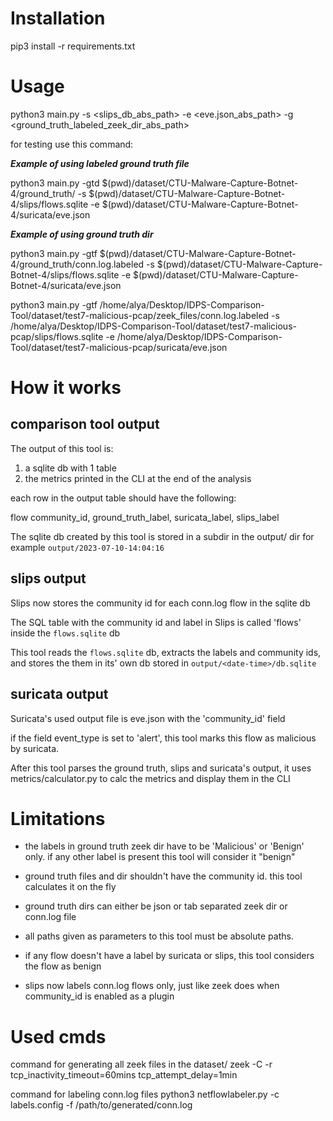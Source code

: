 # Installation

pip3 install -r requirements.txt

# Usage 

python3 main.py -s <slips_db_abs_path> -e <eve.json_abs_path> -g <ground_truth_labeled_zeek_dir_abs_path>

for testing use this command:

***Example of using labeled ground truth file***

python3 main.py -gtd $(pwd)/dataset/CTU-Malware-Capture-Botnet-4/ground_truth/ -s $(pwd)/dataset/CTU-Malware-Capture-Botnet-4/slips/flows.sqlite -e $(pwd)/dataset/CTU-Malware-Capture-Botnet-4/suricata/eve.json  

***Example of using ground truth dir***

python3 main.py -gtf $(pwd)/dataset/CTU-Malware-Capture-Botnet-4/ground_truth/conn.log.labeled -s $(pwd)/dataset/CTU-Malware-Capture-Botnet-4/slips/flows.sqlite -e $(pwd)/dataset/CTU-Malware-Capture-Botnet-4/suricata/eve.json  

python3 main.py -gtf /home/alya/Desktop/IDPS-Comparison-Tool/dataset/test7-malicious-pcap/zeek_files/conn.log.labeled -s /home/alya/Desktop/IDPS-Comparison-Tool/dataset/test7-malicious-pcap/slips/flows.sqlite -e /home/alya/Desktop/IDPS-Comparison-Tool/dataset/test7-malicious-pcap/suricata/eve.json

# How it works

## comparison tool output

The output of this tool is:

1. a sqlite db with 1 table
2. the metrics printed in the CLI at the end of the analysis

each row in the output table should have the following:

flow community_id, ground_truth_label, suricata_label, slips_label


The sqlite db created by this tool is stored in a subdir in the output/ dir
for example
```output/2023-07-10-14:04:16```

## slips output 

Slips now stores the community id for each conn.log flow in the sqlite db

The SQL table with the community id and label in Slips is called 'flows' inside the ```flows.sqlite``` db

This tool reads the ```flows.sqlite``` db, extracts the labels and community ids, and stores the them in its' own db stored in ```output/<date-time>/db.sqlite```

## suricata output

Suricata's used output file is eve.json with the 'community_id' field

if the field event_type is set to 'alert', this tool marks this flow as malicious by suricata.

After this tool parses the ground truth, slips and suricata's output, it uses metrics/calculator.py to calc the metrics and display them in the CLI


# Limitations

* the labels in ground truth zeek dir have to be 'Malicious' or 'Benign' only. if any other label is present this tool will consider it "benign"
* ground truth files and dir shouldn't have the community id. this tool calculates it on the fly
* ground truth dirs can either be json or tab separated zeek dir or conn.log file

* all paths given as parameters to this tool must be absolute paths.
* if any flow doesn't have a label by suricata or slips, this tool considers the flow as benign 

* slips now labels conn.log flows only, just like zeek does when community_id is enabled as a plugin

# Used cmds

command for generating all zeek files in the dataset/
 zeek -C -r <pcap>  tcp_inactivity_timeout=60mins tcp_attempt_delay=1min


command for labeling conn.log files
python3 netflowlabeler.py -c labels.config -f /path/to/generated/conn.log

